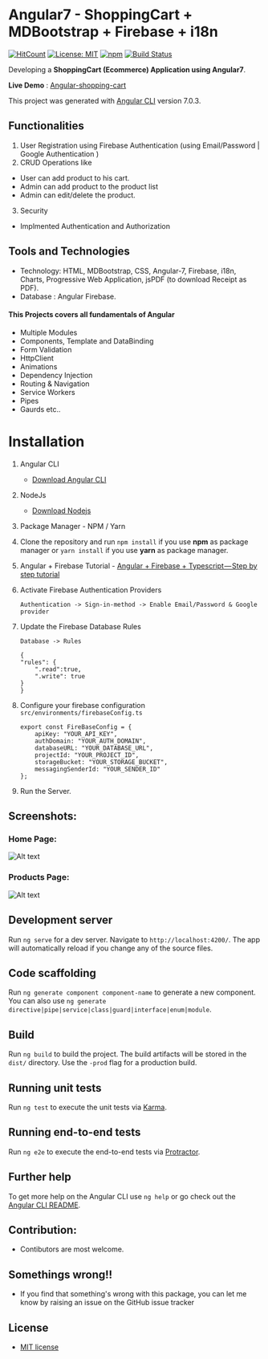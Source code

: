 # Angular7 - ShoppingCart + MDBootstrap + Firebase + i18n

[![HitCount](http://hits.dwyl.io/ikismail/Angular-ShoppingCart.svg)](http://hits.dwyl.io/ikismail/Angular-ShoppingCart)
[![License: MIT](https://img.shields.io/badge/License-MIT-green.svg)](https://github.com/ikismail/Angular-ShoppingCart/blob/master/LICENSE)
[![npm](https://img.shields.io/badge/demo-online-brightgreen.svg)](https://angular-shoppingcart.firebaseapp.com/)
[![Build Status](https://travis-ci.org/ikismail/Angular-ShoppingCart.svg?branch=master)](https://travis-ci.org/ikismail/Angular-ShoppingCart)


Developing a **ShoppingCart (Ecommerce) Application using Angular7**.

**Live Demo** : [Angular-shopping-cart](https://angular-shoppingcart.firebaseapp.com/)

This project was generated with [Angular CLI](https://github.com/angular/angular-cli) version 7.0.3.

## Functionalities

1.  User Registration using Firebase Authentication (using Email/Password | Google Authentication )
2.  CRUD Operations like

- User can add product to his cart.
- Admin can add product to the product list
- Admin can edit/delete the product.

3.  Security

- Implmented Authentication and Authorization

## Tools and Technologies

- Technology: HTML, MDBootstrap, CSS, Angular-7, Firebase, i18n, Charts, Progressive Web Application, jsPDF (to download Receipt as PDF).
- Database : Angular Firebase.

#### This Projects covers all fundamentals of Angular

- Multiple Modules
- Components, Template and DataBinding
- Form Validation
- HttpClient
- Animations
- Dependency Injection
- Routing & Navigation
- Service Workers
- Pipes
- Gaurds etc..

# Installation

1.  Angular CLI
    - [Download Angular CLI](https://cli.angular.io/)
2.  NodeJs
    - [Download Nodejs](https://nodejs.org/en/download/)
3.  Package Manager - NPM / Yarn
4.  Clone the repository and run `npm install` if you use **npm** as package manager or `yarn install` if you use **yarn** as package manager.
5.  Angular + Firebase Tutorial - [Angular + Firebase + Typescript — Step by step tutorial](https://medium.com/factory-mind/angular-firebase-typescript-step-by-step-tutorial-2ef887fc7d71)
6.  Activate Firebase Authentication Providers

    `Authentication -> Sign-in-method -> Enable Email/Password & Google provider`

7.  Update the Firebase Database Rules

    `Database -> Rules`

    ```
    {
    "rules": {
        ".read":true,
        ".write": true
    }
    }
    ```

8.  Configure your firebase configuration `src/environments/firebaseConfig.ts`

    ```
    export const FireBaseConfig = {
        apiKey: "YOUR_API_KEY",
        authDomain: "YOUR_AUTH_DOMAIN",
        databaseURL: "YOUR_DATABASE_URL",
        projectId: "YOUR_PROJECT_ID",
        storageBucket: "YOUR_STORAGE_BUCKET",
        messagingSenderId: "YOUR_SENDER_ID"
    };
    ```

9.  Run the Server.

## Screenshots:

### Home Page:

![Alt text](https://github.com/ikismail/Angular-ShoppingCart/blob/master/screenshots/home.PNG "Home Page")

### Products Page:

![Alt text](https://github.com/ikismail/Angular-ShoppingCart/blob/master/screenshots/products.PNG "Home Page")

## Development server

Run `ng serve` for a dev server. Navigate to `http://localhost:4200/`. The app will automatically reload if you change any of the source files.

## Code scaffolding

Run `ng generate component component-name` to generate a new component. You can also use `ng generate directive|pipe|service|class|guard|interface|enum|module`.

## Build

Run `ng build` to build the project. The build artifacts will be stored in the `dist/` directory. Use the `-prod` flag for a production build.

## Running unit tests

Run `ng test` to execute the unit tests via [Karma](https://karma-runner.github.io).

## Running end-to-end tests

Run `ng e2e` to execute the end-to-end tests via [Protractor](http://www.protractortest.org/).

## Further help

To get more help on the Angular CLI use `ng help` or go check out the [Angular CLI README](https://github.com/angular/angular-cli/blob/master/README.md).

## Contribution:

- Contibutors are most welcome.

## Somethings wrong!!

- If you find that something's wrong with this package, you can let me know by raising an issue on the GitHub issue tracker

## License

- [MIT license](https://github.com/ikismail/Angular-ShoppingCart/blob/master/LICENSE)
